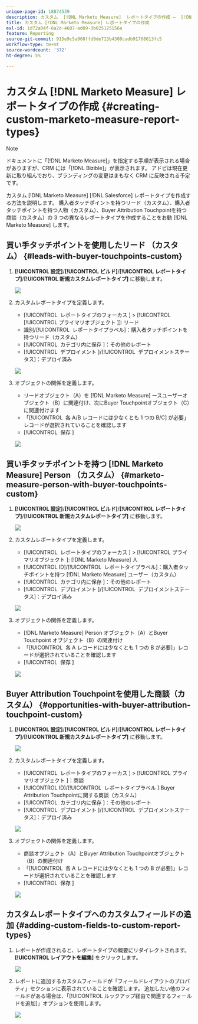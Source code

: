 ```yaml
---
unique-page-id: 18874539
description: カスタム  [!DNL Marketo Measure]  レポートタイプの作成 –  [!DNL Marketo Measure]
title: カスタム [!DNL Marketo Measure] レポートタイプの作成
exl-id: 1d72a04f-6a2d-4607-ad09-3b025125156a
feature: Reporting
source-git-commit: 915e9c5a968ffd9de713b4308cadb91768613fc5
workflow-type: tm+mt
source-wordcount: '372'
ht-degree: 5%

---
```


# カスタム [!DNL Marketo Measure] レポートタイプの作成 {#creating-custom-marketo-measure-report-types}

>[!NOTE]
>
>ドキュメントに「[!DNL Marketo Measure]」を指定する手順が表示される場合がありますが、CRM には「[!DNL Bizible]」が表示されます。 アドビは現在更新に取り組んでおり、ブランディングの変更はまもなく CRM に反映される予定です。

カスタム [!DNL Marketo Measure] [!DNL Salesforce] レポートタイプを作成する方法を説明します。 購入者タッチポイントを持つリード（カスタム）、購入者タッチポイントを持つ人物（カスタム）、Buyer Attribution Touchpointを持つ商談（カスタム）の 3 つの異なるレポートタイプを作成することをお勧 [!DNL Marketo Measure] します。

## 買い手タッチポイントを使用したリード （カスタム） {#leads-with-buyer-touchpoints-custom}

1. **[!UICONTROL 設定]**/**[!UICONTROL ビルド]**/**[!UICONTROL レポートタイプ]**/**[!UICONTROL 新規カスタムレポートタイプ]** に移動します。

   ![](assets/1.png)

1. カスタムレポートタイプを定義します。

   * [!UICONTROL &#x200B; レポートタイプのフォーカス &#x200B;] > [!UICONTROL [!UICONTROL プライマリオブジェクト &#x200B;]]: リード
   * 識別/[!UICONTROL &#x200B; レポートタイプラベル &#x200B;]：購入者タッチポイントを持つリード（カスタム）
   * [!UICONTROL &#x200B; カテゴリ内に保存 &#x200B;]：その他のレポート
   * [!UICONTROL &#x200B; デプロイメント &#x200B;]/[!UICONTROL &#x200B; デプロイメントステータス &#x200B;]：デプロイ済み

   ![](assets/2.png)

1. オブジェクトの関係を定義します。

   * リードオブジェクト（A）を [!DNL Marketo Measure] ースユーザーオブジェクト（B）に関連付け、次にBuyer Touchpointオブジェクト（C）に関連付けます
   * 「[!UICONTROL &#x200B; 各 A/B レコードには少なくとも 1 つの B/C] が必要」レコードが選択されていることを確認します
   * [!UICONTROL &#x200B; 保存 &#x200B;]

   ![](assets/3.png)

## 買い手タッチポイントを持つ [!DNL Marketo Measure] Person （カスタム） {#marketo-measure-person-with-buyer-touchpoints-custom}

1. **[!UICONTROL 設定]**/**[!UICONTROL ビルド]**/**[!UICONTROL レポートタイプ]**/**[!UICONTROL 新規カスタムレポートタイプ]** に移動します。

   ![](assets/4.png)

1. カスタムレポートタイプを定義します。

   * [!UICONTROL &#x200B; レポートタイプのフォーカス &#x200B;] > [!UICONTROL プライマリオブジェクト &#x200B;]: [!DNL Marketo Measure] 人
   * [!UICONTROL ID]/[!UICONTROL &#x200B; レポートタイプラベル &#x200B;]：購入者タッチポイントを持つ [!DNL Marketo Measure] ユーザー（カスタム）
   * [!UICONTROL &#x200B; カテゴリ内に保存 &#x200B;]：その他のレポート
   * [!UICONTROL &#x200B; デプロイメント &#x200B;]/[!UICONTROL &#x200B; デプロイメントステータス &#x200B;]：デプロイ済み

   ![](assets/5.png)

1. オブジェクトの関係を定義します。

   * [!DNL Marketo Measure] Person オブジェクト（A）とBuyer Touchpoint オブジェクト（B）の関連付け
   * 「[!UICONTROL &#x200B; 各 A レコードには少なくとも 1 つの B が必要 &#x200B;]」レコードが選択されていることを確認します
   * [!UICONTROL &#x200B; 保存 &#x200B;]

   ![](assets/6.png)

## Buyer Attribution Touchpointを使用した商談（カスタム） {#opportunities-with-buyer-attribution-touchpoint-custom}

1. **[!UICONTROL 設定]**/**[!UICONTROL ビルド]**/**[!UICONTROL レポートタイプ]**/**[!UICONTROL 新規カスタムレポートタイプ]** に移動します。

   ![](assets/7.png)

1. カスタムレポートタイプを定義します。

   * [!UICONTROL &#x200B; レポートタイプのフォーカス &#x200B;] > [!UICONTROL プライマリオブジェクト &#x200B;]：商談
   * [!UICONTROL ID]/[!UICONTROL &#x200B; レポートタイプラベル &#x200B;]:Buyer Attribution Touchpointに関する商談（カスタム）
   * [!UICONTROL &#x200B; カテゴリ内に保存 &#x200B;]：その他のレポート
   * [!UICONTROL &#x200B; デプロイメント &#x200B;]/[!UICONTROL &#x200B; デプロイメントステータス &#x200B;]：デプロイ済み

   ![](assets/8.png)

1. オブジェクトの関係を定義します。

   * 商談オブジェクト（A）とBuyer Attribution Touchpointオブジェクト（B）の関連付け
   * 「[!UICONTROL &#x200B; 各 A レコードには少なくとも 1 つの B が必要 &#x200B;]」レコードが選択されていることを確認します
   * [!UICONTROL &#x200B; 保存 &#x200B;]

   ![](assets/9.png)

## カスタムレポートタイプへのカスタムフィールドの追加 {#adding-custom-fields-to-custom-report-types}

1. レポートが作成されると、レポートタイプの概要にリダイレクトされます。 **[!UICONTROL レイアウトを編集]** をクリックします。

   ![](assets/10.png)

1. レポートに追加するカスタムフィールドが「フィールドレイアウトのプロパティ」セクションに表示されていることを確認します。 追加したい他のフィールドがある場合は、「[!UICONTROL &#x200B; ルックアップ経由で関連するフィールドを追加 &#x200B;]」オプションを使用します。

   ![](assets/11.png)
